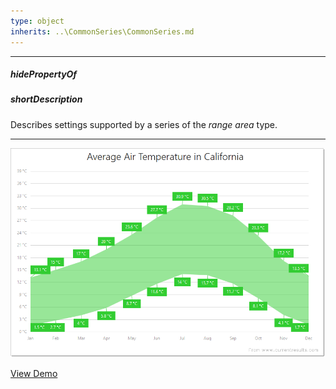 ```yaml
---
type: object
inherits: ..\CommonSeries\CommonSeries.md
---
```

---
##### hidePropertyOf

##### shortDescription
Describes settings supported by a series of the *range area* type.

---
![DevExtreme HTML5 Charts RangeAreaSeriesType](/images/ChartJS/RangeArea.png)

<a href="http://js.devexpress.com/Demos/WidgetsGallery/#demo/chartschartsrangeseriesarea/" class="button orange small fix-width-155" style="margin-right: 20px;" target="_blank">View Demo</a>